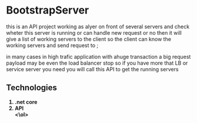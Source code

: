 # BootstrapServer

this is an API project working as alyer on front of several  servers and check wheter this server is running or can handle new request or no  then it will give a list of working 
servers to the client  so the client can know the working servers and send request to ; 



in many cases in high trafic application with ahuge transaction a big request payload  may be even the load balancer stop 
so if you have more that LB or service server you need you will call this API to get the running servers


<H2><b>Technologies  </H2>
  <ol>
    <li>.net core </li>
    <li> API</li>
    <\ol>
